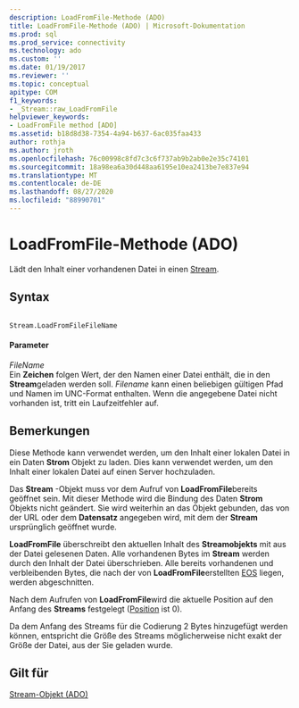 ```yaml
---
description: LoadFromFile-Methode (ADO)
title: LoadFromFile-Methode (ADO) | Microsoft-Dokumentation
ms.prod: sql
ms.prod_service: connectivity
ms.technology: ado
ms.custom: ''
ms.date: 01/19/2017
ms.reviewer: ''
ms.topic: conceptual
apitype: COM
f1_keywords:
- _Stream::raw_LoadFromFile
helpviewer_keywords:
- LoadFromFile method [ADO]
ms.assetid: b18d8d38-7354-4a94-b637-6ac035faa433
author: rothja
ms.author: jroth
ms.openlocfilehash: 76c00998c8fd7c3c6f737ab9b2ab0e2e35c74101
ms.sourcegitcommit: 18a98ea6a30d448aa6195e10ea2413be7e837e94
ms.translationtype: MT
ms.contentlocale: de-DE
ms.lasthandoff: 08/27/2020
ms.locfileid: "88990701"
---
```

# <a name="loadfromfile-method-ado"></a>LoadFromFile-Methode (ADO)
Lädt den Inhalt einer vorhandenen Datei in einen [Stream](./stream-object-ado.md).  
  
## <a name="syntax"></a>Syntax  
  
```  
  
Stream.LoadFromFileFileName  
```  
  
#### <a name="parameters"></a>Parameter  
 *FileName*  
 Ein **Zeichen** folgen Wert, der den Namen einer Datei enthält, die in den **Stream**geladen werden soll. *Filename* kann einen beliebigen gültigen Pfad und Namen im UNC-Format enthalten. Wenn die angegebene Datei nicht vorhanden ist, tritt ein Laufzeitfehler auf.  
  
## <a name="remarks"></a>Bemerkungen  
 Diese Methode kann verwendet werden, um den Inhalt einer lokalen Datei in ein Daten **Strom** Objekt zu laden. Dies kann verwendet werden, um den Inhalt einer lokalen Datei auf einen Server hochzuladen.  
  
 Das **Stream** -Objekt muss vor dem Aufruf von **LoadFromFile**bereits geöffnet sein. Mit dieser Methode wird die Bindung des Daten **Strom** Objekts nicht geändert. Sie wird weiterhin an das Objekt gebunden, das von der URL oder dem **Datensatz** angegeben wird, mit dem der **Stream** ursprünglich geöffnet wurde.  
  
 **LoadFromFile** überschreibt den aktuellen Inhalt des **Streamobjekts** mit aus der Datei gelesenen Daten. Alle vorhandenen Bytes im **Stream** werden durch den Inhalt der Datei überschrieben. Alle bereits vorhandenen und verbleibenden Bytes, die nach der von **LoadFromFile**erstellten [EOS](./eos-property.md) liegen, werden abgeschnitten.  
  
 Nach dem Aufrufen von **LoadFromFile**wird die aktuelle Position auf den Anfang des **Streams** festgelegt ([Position](./position-property-ado.md) ist 0).  
  
 Da dem Anfang des Streams für die Codierung 2 Bytes hinzugefügt werden können, entspricht die Größe des Streams möglicherweise nicht exakt der Größe der Datei, aus der Sie geladen wurde.  
  
## <a name="applies-to"></a>Gilt für  
 [Stream-Objekt (ADO)](./stream-object-ado.md)